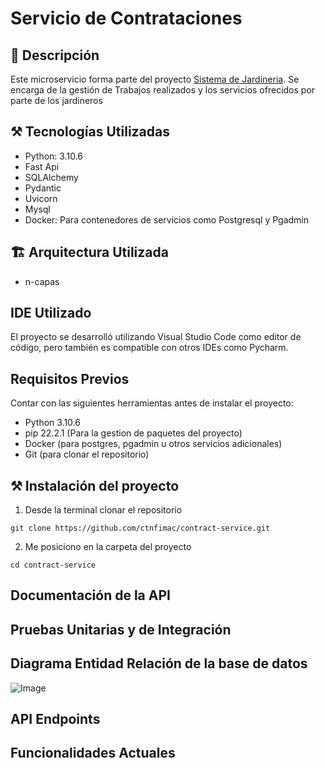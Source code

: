 # Servicio de Contrataciones

## 📄 Descripción
Este microservicio forma parte del proyecto [Sistema de Jardineria](https://github.com/ctnfimac/SistemaDeJardineria).
Se encarga de la gestión de Trabajos realizados y los servicios ofrecidos por parte de los jardineros


## ⚒ Tecnologías Utilizadas
- Python: 3.10.6
- Fast Api
- SQLAlchemy
- Pydantic
- Uvicorn
- Mysql
- Docker: Para contenedores de servicios como Postgresql y Pgadmin

## 🏗 Arquitectura Utilizada
- n-capas

## IDE Utilizado
El proyecto se desarrolló utilizando Visual Studio Code como editor de código, pero también es compatible con otros IDEs como Pycharm.


## Requisitos Previos
Contar con las siguientes herramientas antes de instalar el proyecto:

- Python 3.10.6
- pip 22.2.1 (Para la gestion de paquetes del proyecto)
- Docker (para postgres, pgadmin u otros servicios adicionales)
- Git (para clonar el repositorio)


## ⚒ Instalación del proyecto

1. Desde la terminal clonar el repositorio
```
git clone https://github.com/ctnfimac/contract-service.git
```

2. Me posiciono en la carpeta del proyecto
```
cd contract-service
```


## Documentación de la API 

## Pruebas Unitarias y de Integración


## Diagrama Entidad Relación de la base de datos
![Image](https://github.com/user-attachments/assets/7dbd011d-0a59-4aa6-b63d-b15e5be5c7f0)

## API Endpoints


## Funcionalidades Actuales
